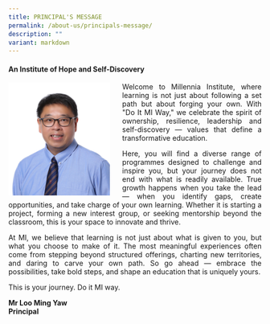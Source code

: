 ```yaml
---
title: PRINCIPAL'S MESSAGE
permalink: /about-us/principals-message/
description: ""
variant: markdown
---
```

<h4><strong>An Institute of Hope and Self-Discovery</strong></h4>
<div>
	<div>
			<img style="width: 40%;float:left;margin-right:25px" src="/images/Homepage/SL__01__MR_LOO_MING_YAW_cropped.jpg">
	</div>
<p style="text-align:justify;">  Welcome to Millennia Institute, where learning is not just about following a set path but about forging your own. With "Do It MI Way," we celebrate the spirit of ownership, resilience, leadership and self-discovery — values that define a transformative education.</p>

<p style="text-align:justify;">Here, you will find a diverse range of programmes designed to challenge and inspire you, but your journey does not end with what is readily available. True growth happens when you take the lead — when you identify gaps, create opportunities, and take charge of your own learning. Whether it is starting a project, forming a new interest group, or seeking mentorship beyond the classroom, this is your space to innovate and thrive.</p>

<p style="text-align:justify;">At MI, we believe that learning is not just about what is given to you, but what you choose to make of it. The most meaningful experiences often come from stepping beyond structured offerings, charting new territories, and daring to carve your own path. So go ahead — embrace the possibilities, take bold steps, and shape an education that is uniquely yours.</p>

<p style="text-align:justify;">This is your journey. Do it MI way.</p>

<p><strong>Mr Loo Ming Yaw<br>Principal<br></strong></p>
</div>